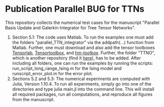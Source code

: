 # Publication Parallel BUG for TTNs

This repository collects the numerical test cases for the manuscript "Parallel Basis Update and Galerkin Integrator for Tree Tensor Networks". 

1. Section 5.1: The code uses Matlab. To run the examples one must add the folders "parallel_TTN_integrator" via the addpath(...) function from Matlab. Further, one must download and also add the tensor toolboxes [Tensorlab](https://www.tensorlab.net/#download), [Tensortoolbox](https://www.tensortoolbox.org/), and [hm-toolbox](https://github.com/numpi/hm-toolbox). Further, the folder "TTNO", which is another repository (find it [here](https://github.com/DominikSulz/TTNO)), has to be added. After including all folders, one can run the examples by running the scripts: run_script_long_range_Ising.m for the Ising model and runscript_error_plot.m for the error plot.
2. Sections 5.2 and 5.3: The numerical experiments are computed with Julia, Version 1.10.4. To run all experiments, simply go into one of the directories and type julia main.jl into the command line. This will install all required packages, run all computations, and reproduce all figures from the manuscript.

